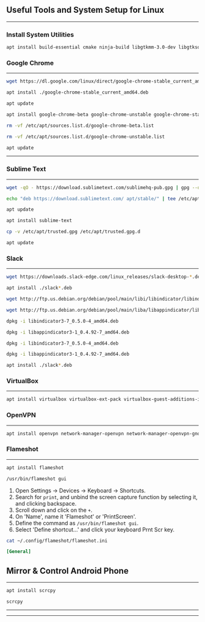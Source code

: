 ## Useful Tools and System Setup for Linux
***

### Install System Utilities
```bash
apt install build-essential cmake ninja-build libgtkmm-3.0-dev libgtksourceviewmm-3.0-dev libxml++2.6-dev libsqlite3-dev gettext libgspell-1-dev libcurl4-openssl-dev libuchardet-dev libfribidi-dev libvte-2.91-dev libfmt-dev libspdlog-dev rclone vim fonts-lato fonts-open-sans fonts-roboto fonts-mononoki fonts-indic grc python3 python-is-python3 gcc-multilib g++-multilib libtesseract-dev jq python3-pip openvpn network-manager-openvpn network-manager-openvpn-gnome testssl.sh dirsearch virtualbox virtualbox-ext-pack virtualbox-guest-additions-iso golang remmina remmina-plugin-rdp remmina-plugin-secret flameshot ruby whois git curl libpcap-dev wget zip python3-dev pv dnsutils libssl-dev libffi-dev libxml2-dev libxslt1-dev zlib1g-dev nmap apt-transport-https lynx tor medusa xvfb libxml2-utils procps bsdmainutils libdata-hexdump-perl wget curl tmux git nmap masscan unzip chromium rsync coreutils net-tools htop prips xmlstarlet gnome-power-manager jython mesa-utils wmctrl libgl1-mesa-dev xorg-dev espeak libespeak1 python3-full tesseract-ocr gimagereader gnome-tweaks gnome-shell-extensions sshuttle chisel network-manager-l2tp network-manager-l2tp-gnome firmware-linux thunderbird obs-studio build-essential pkg-config checkinstall git autoconf automake libtool-bin libreadline-dev libusb-1.0-0-dev libplist-dev libimobiledevice-dev libimobiledevice-glue-dev libtatsu-dev libcurl4-openssl-dev libssl-dev libzip-dev zlib1g-dev libimobiledevice-utils mediainfo alacarte
```

### Google Chrome
***
```bash
wget https://dl.google.com/linux/direct/google-chrome-stable_current_amd64.deb
```

```bash
apt install ./google-chrome-stable_current_amd64.deb
```

```bash
apt update
```

```bash
apt install google-chrome-beta google-chrome-unstable google-chrome-stable
```

```bash
rm -vf /etc/apt/sources.list.d/google-chrome-beta.list
```

```bash
rm -vf /etc/apt/sources.list.d/google-chrome-unstable.list
```

```bash
apt update
```
---
### Sublime Text
***
```bash
wget -qO - https://download.sublimetext.com/sublimehq-pub.gpg | gpg --dearmor | tee /etc/apt/trusted.gpg.d/sublimehq-archive.gpg > /dev/null
```
```bash
echo "deb https://download.sublimetext.com/ apt/stable/" | tee /etc/apt/sources.list.d/sublime-text.list
```
```bash
apt update
```
```bash
apt install sublime-text
```
```bash
cp -v /etc/apt/trusted.gpg /etc/apt/trusted.gpg.d
```
```bash
apt update
```

### Slack
***
```bash
wget https://downloads.slack-edge.com/linux_releases/slack-desktop-*.deb
```
```bash
apt install ./slack*.deb
```
```bash
wget http://ftp.us.debian.org/debian/pool/main/libi/libindicator/libindicator3-7_0.5.0-4_amd64.deb
```
```bash
wget http://ftp.us.debian.org/debian/pool/main/liba/libappindicator/libappindicator3-1_0.4.92-7_amd64.deb
```
```bash
dpkg -i libindicator3-7_0.5.0-4_amd64.deb
```
```bash
dpkg -i libappindicator3-1_0.4.92-7_amd64.deb
```
```bash
dpkg -i libindicator3-7_0.5.0-4_amd64.deb
```
```bash
dpkg -i libappindicator3-1_0.4.92-7_amd64.deb
```
```bash
apt install ./slack*.deb
```

### VirtualBox
***
```bash
apt install virtualbox virtualbox-ext-pack virtualbox-guest-additions-iso
```

### OpenVPN
***
```bash
apt install openvpn network-manager-openvpn network-manager-openvpn-gnome
```

### Flameshot
***
```bash
apt install flameshot
```
```bash
/usr/bin/flameshot gui
```
1.  Open Settings → Devices → Keyboard → Shortcuts.
2.  Search for `print`, and unbind the screen capture function by selecting it, and clicking backspace.
3.  Scroll down and click on the `+`.
4.  On 'Name', name it 'Flameshot' or 'PrintScreen'.
5.  Define the command as `/usr/bin/flameshot gui`.
6.  Select 'Define shortcut...' and click your keyboard Prnt Scr key.

```bash
cat ~/.config/flameshot/flameshot.ini
```
```ini
[General]
```

## Mirror & Control Android Phone
***
```bash
apt install scrcpy
```
```shell
scrcpy
```

---
---
